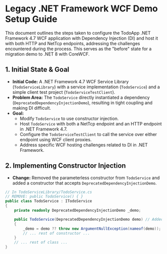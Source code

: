 # Legacy .NET Framework WCF Demo Setup Guide

This document outlines the steps taken to configure the TodoApp .NET Framework 4.7 WCF application with Dependency Injection (DI) and host it with both HTTP and NetTcp endpoints, addressing the challenges encountered during the process. This serves as the "before" state for a migration demo to .NET 8 with CoreWCF.

## 1. Initial State & Goal

* **Initial Code:** A .NET Framework 4.7 WCF Service Library (`TodoServiceLibrary`) with a service implementation (`TodoService`) and a simple client test project (`TodoServiceTestClient`).
* **Problem Area:** The `TodoService` directly instantiated a dependency (`DeprecatedDependencyInjectionDemo`), resulting in tight coupling and making DI difficult.
* **Goal:**
    * Modify `TodoService` to use constructor injection.
    * Host `TodoService` with both a NetTcp endpoint and an HTTP endpoint in .NET Framework 4.7.
    * Configure the `TodoServiceTestClient` to call the service over either endpoint using WCF client proxies.
    * Address specific WCF hosting challenges related to DI in .NET Framework.

## 2. Implementing Constructor Injection

* **Change:** Removed the parameterless constructor from `TodoService` and added a constructor that accepts `DeprecatedDependencyInjectionDemo`.

```csharp
// In TodoServiceLibrary/TodoService.cs
// REMOVE: public TodoService() { }
public class TodoService : ITodoService
{
    private readonly DeprecatedDependencyInjectionDemo _demo;

    public TodoService(DeprecatedDependencyInjectionDemo demo) // Added constructor
    {
        _demo = demo ?? throw new ArgumentNullException(nameof(demo));
        // ... rest of constructor ...
    }
    // ... rest of class ...
}